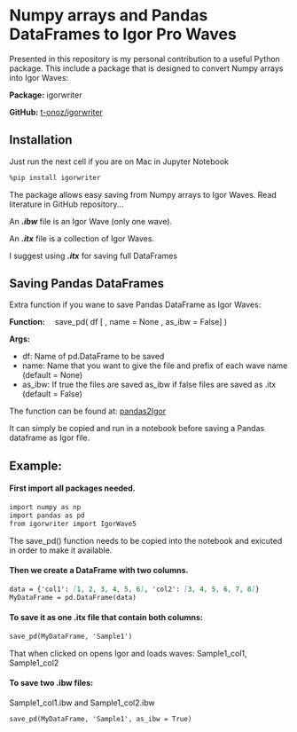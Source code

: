 # Numpy arrays and Pandas DataFrames to Igor Pro Waves

Presented in this repository is my personal contribution to a useful Python package.
This include a  package that is designed to convert Numpy arrays into Igor Waves:

**Package:**	igorwriter

**GitHub:**		[t-onoz/igorwriter](https://github.com/t-onoz/igorwriter)

## Installation

Just run the next cell if you are on Mac in Jupyter Notebook

```markdown
%pip install igorwriter
```
The package allows easy saving from Numpy arrays to Igor Waves.
Read literature in GitHub repository...

An __*.ibw*__ file is an Igor Wave (only one wave).

An __*.itx*__ file is a collection of Igor Waves.

I suggest using __*.itx*__ for saving full DataFrames

## Saving Pandas DataFrames

Extra function if you wane to save Pandas DataFrame as Igor Waves:

**Function:**	&emsp;save_pd( df [ , name = None , as_ibw = False] )

**Args:**
- df:	 Name of pd.DataFrame to be saved 
- name:   Name that you want to give the file and prefix of each wave name (default = None)
- as_ibw: If true the files are saved as_ibw if false files are saved as .itx (default = False)

The function can be found at: [pandas2Igor](https://github.com/GarethJMoore/Panads_to_Igor/blob/master/pandas2Igor.py)

It can simply be copied and run in a notebook before saving a Pandas dataframe as Igor file.

## Example:

#### First import all packages needed.

```markdown
import numpy as np
import pandas as pd
from igorwriter import IgorWave5 
```
The save_pd() function needs to be copied into the notebook and exicuted in order to make it available. 
#### Then we create a DataFrame with two columns.
```markdown
data = {'col1': [1, 2, 3, 4, 5, 6], 'col2': [3, 4, 5, 6, 7, 8]}
MyDataFrame = pd.DataFrame(data)
```

#### To save it as one .itx file that contain both columns:
```markdown
save_pd(MyDataFrame, 'Sample1')
```
That when clicked on opens Igor and loads waves: Sample1_col1, Sample1_col2

#### To save two .ibw files:

Sample1_col1.ibw and Sample1_col2.ibw
```markdown
save_pd(MyDataFrame, 'Sample1', as_ibw = True)
```
